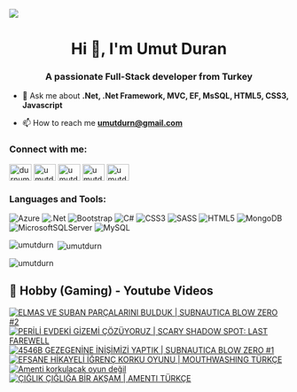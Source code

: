![](https://komarev.com/ghpvc/?username=umutdurn&color=blue)
<h1 align="center">Hi 👋, I'm Umut Duran</h1>
<h3 align="center">A passionate Full-Stack developer from Turkey</h3>

- 💬 Ask me about **.Net, .Net Framework, MVC, EF, MsSQL,  HTML5, CSS3,  Javascript**

- 📫 How to reach me **umutdurn@gmail.com**

<h3 align="left">Connect with me:</h3>
<p align="left">
<a href="https://twitter.com/durnumut" target="blank"><img align="center" src="https://raw.githubusercontent.com/rahuldkjain/github-profile-readme-generator/master/src/images/icons/Social/twitter.svg" alt="durnumut" height="30" width="40" /></a>
<a href="https://linkedin.com/in/umutdurn" target="blank"><img align="center" src="https://raw.githubusercontent.com/rahuldkjain/github-profile-readme-generator/master/src/images/icons/Social/linked-in-alt.svg" alt="umutdurn" height="30" width="40" /></a>
<a href="https://fb.com/umutdurn" target="blank"><img align="center" src="https://raw.githubusercontent.com/rahuldkjain/github-profile-readme-generator/master/src/images/icons/Social/facebook.svg" alt="umutdurn" height="30" width="40" /></a>
<a href="https://instagram.com/umutdurn" target="blank"><img align="center" src="https://raw.githubusercontent.com/rahuldkjain/github-profile-readme-generator/master/src/images/icons/Social/instagram.svg" alt="umutdurn" height="30" width="40" /></a>
<a href="https://www.youtube.com/c/umutdrn" target="blank"><img align="center" src="https://raw.githubusercontent.com/rahuldkjain/github-profile-readme-generator/master/src/images/icons/Social/youtube.svg" alt="umutdrn" height="30" width="40" /></a>
</p>

<h3 align="left">Languages and Tools:</h3>

![Azure](https://img.shields.io/badge/azure-%230072C6.svg?style=for-the-badge&logo=microsoftazure&logoColor=white)
  ![.Net](https://img.shields.io/badge/.NET-5C2D91?style=for-the-badge&logo=.net&logoColor=white)
  ![Bootstrap](https://img.shields.io/badge/bootstrap-%238511FA.svg?style=for-the-badge&logo=bootstrap&logoColor=white)
  ![C#](https://img.shields.io/badge/c%23-%23239120.svg?style=for-the-badge&logo=csharp&logoColor=white)
  ![CSS3](https://img.shields.io/badge/css3-%231572B6.svg?style=for-the-badge&logo=css3&logoColor=white)
  ![SASS](https://img.shields.io/badge/SASS-hotpink.svg?style=for-the-badge&logo=SASS&logoColor=white)
  ![HTML5](https://img.shields.io/badge/html5-%23E34F26.svg?style=for-the-badge&logo=html5&logoColor=white)
  ![MongoDB](https://img.shields.io/badge/MongoDB-%234ea94b.svg?style=for-the-badge&logo=mongodb&logoColor=white)
  ![MicrosoftSQLServer](https://img.shields.io/badge/Microsoft%20SQL%20Server-CC2927?style=for-the-badge&logo=microsoft%20sql%20server&logoColor=white)
  ![MySQL](https://img.shields.io/badge/mysql-4479A1.svg?style=for-the-badge&logo=mysql&logoColor=white)

<p><img align="left" src="https://github-readme-stats.vercel.app/api/top-langs?username=umutdurn&show_icons=true&locale=en&layout=compact" alt="umutdurn" /></p>

<p>&nbsp;<img align="center" src="https://github-readme-stats.vercel.app/api?username=umutdurn&show_icons=true&locale=en" alt="umutdurn" /></p>

<p><img align="center" src="https://github-readme-streak-stats.herokuapp.com/?user=umutdurn&" alt="umutdurn" /></p>

<summary><h2>📸 Hobby (Gaming) - Youtube Videos</h2></summary>

<!-- BEGIN YOUTUBE-CARDS -->
[![ELMAS VE SUBAN PARÇALARINI BULDUK | SUBNAUTICA BLOW ZERO #2](https://ytcards.demolab.com/?id=RoFbrgntHnk&title=ELMAS+VE+SUBAN+PAR%C3%87ALARINI+BULDUK+%7C+SUBNAUTICA+BLOW+ZERO+%232&lang=en&timestamp=1757085083&background_color=%230d1117&title_color=%23ffffff&stats_color=%23dedede&max_title_lines=1&width=250&border_radius=5 "ELMAS VE SUBAN PARÇALARINI BULDUK | SUBNAUTICA BLOW ZERO #2")](https://www.youtube.com/watch?v=RoFbrgntHnk)
[![PERİLİ EVDEKİ GİZEMİ ÇÖZÜYORUZ | SCARY SHADOW SPOT: LAST FAREWELL](https://ytcards.demolab.com/?id=BaCrSP9O4fQ&title=PER%C4%B0L%C4%B0+EVDEK%C4%B0+G%C4%B0ZEM%C4%B0+%C3%87%C3%96Z%C3%9CYORUZ+%7C+SCARY+SHADOW+SPOT%3A+LAST+FAREWELL&lang=en&timestamp=1756904421&background_color=%230d1117&title_color=%23ffffff&stats_color=%23dedede&max_title_lines=1&width=250&border_radius=5 "PERİLİ EVDEKİ GİZEMİ ÇÖZÜYORUZ | SCARY SHADOW SPOT: LAST FAREWELL")](https://www.youtube.com/watch?v=BaCrSP9O4fQ)
[![4546B GEZEGENİNE İNİŞİMİZİ YAPTIK | SUBNAUTICA BLOW ZERO #1](https://ytcards.demolab.com/?id=3pdCH135Jwk&title=4546B+GEZEGEN%C4%B0NE+%C4%B0N%C4%B0%C5%9E%C4%B0M%C4%B0Z%C4%B0+YAPTIK+%7C+SUBNAUTICA+BLOW+ZERO+%231&lang=en&timestamp=1756821796&background_color=%230d1117&title_color=%23ffffff&stats_color=%23dedede&max_title_lines=1&width=250&border_radius=5 "4546B GEZEGENİNE İNİŞİMİZİ YAPTIK | SUBNAUTICA BLOW ZERO #1")](https://www.youtube.com/watch?v=3pdCH135Jwk)
[![EFSANE HİKAYELİ İĞRENÇ KORKU OYUNU | MOUTHWASHING TÜRKÇE](https://ytcards.demolab.com/?id=cOWAIzuu6Tg&title=EFSANE+H%C4%B0KAYEL%C4%B0+%C4%B0%C4%9EREN%C3%87+KORKU+OYUNU+%7C+MOUTHWASHING+T%C3%9CRK%C3%87E&lang=en&timestamp=1756746006&background_color=%230d1117&title_color=%23ffffff&stats_color=%23dedede&max_title_lines=1&width=250&border_radius=5 "EFSANE HİKAYELİ İĞRENÇ KORKU OYUNU | MOUTHWASHING TÜRKÇE")](https://www.youtube.com/watch?v=cOWAIzuu6Tg)
[![Amenti korkulacak oyun değil](https://ytcards.demolab.com/?id=_ly_tJ9kYPA&title=Amenti+korkulacak+oyun+de%C4%9Fil&lang=en&timestamp=1756720761&background_color=%230d1117&title_color=%23ffffff&stats_color=%23dedede&max_title_lines=1&width=250&border_radius=5 "Amenti korkulacak oyun değil")](https://www.youtube.com/shorts/_ly_tJ9kYPA)
[![ÇIĞLIK ÇIĞLIĞA BİR AKŞAM | AMENTI TÜRKÇE](https://ytcards.demolab.com/?id=pNiYTGbHly8&title=%C3%87I%C4%9ELIK+%C3%87I%C4%9ELI%C4%9EA+B%C4%B0R+AK%C5%9EAM+%7C+AMENTI+T%C3%9CRK%C3%87E&lang=en&timestamp=1756652485&background_color=%230d1117&title_color=%23ffffff&stats_color=%23dedede&max_title_lines=1&width=250&border_radius=5 "ÇIĞLIK ÇIĞLIĞA BİR AKŞAM | AMENTI TÜRKÇE")](https://www.youtube.com/watch?v=pNiYTGbHly8)
<!-- END YOUTUBE-CARDS -->
